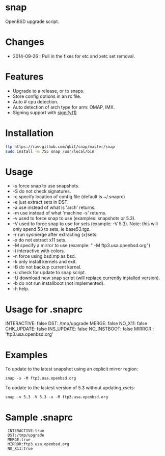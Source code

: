 snap
====
OpenBSD upgrade script.

Changes
=======
* 2014-09-26 : Pull in the fixes for etc and xetc set removal.

Features
========
* Upgrade to a release, or to snaps.
* Store config options in an rc file.
* Auto # cpu detection.
* Auto detection of arch type for arm: OMAP, IMX.
* Signing support with [signify(1)](http://www.openbsd.org/cgi-bin/man.cgi?query=signify&apropos=0&sektion=0&manpath=OpenBSD+Current&arch=i386&format=html)

Installation
============

``` sh
ftp https://raw.github.com/qbit/snap/master/snap
sudo install -m 755 snap /usr/local/bin
```

Usage
=====
* -s force snap to use snapshots.
* -S do not check signatures.
* -c specify location of config file (default is ~/.snaprc)
* -e just extract sets in DST.
* -a <arch> use <arch> instead of what is 'arch' returns.
* -m <machine> use <machine> instead of what 'machine -s' returns.
* -v <version> used to force snap to use <version> (examples: snapshots or 5.3).
* -V <setversion> used to force snap to use <setversion> for sets (example: -V 5.3). Note: this will only apend 53 to sets, ie base53.tgz.
* -r run sysmerge after extracting {x}sets.
* -x do not extract x11 sets.
* -M specify a mirror to use (example: " -M ftp3.usa.openbsd.org")
* -i interactive with colors.
* -n force using bsd.mp as bsd.
* -k only install kernels and exit.
* -B do not backup current kernel.
* -u check for update to snap script.
* -U download new snap script (will replace currently installed version).
* -b do not run installboot (not implemented).
* -h help.

Usage for .snaprc
=================

INTERACTIVE: false
DST: /tmp/upgrade
MERGE: false
NO_X11: false
CHK_UPDATE: false
INS_UPDATE: false
NO_INSTBOOT: false
MIRROR : 'ftp3.usa.openbsd.org'

Examples
========
  To update to the latest snapshot using an explicit mirror
  region:

    snap -s -M ftp3.usa.openbsd.org

  To update to the lastest version of 5.3 without updating xsets:

    snap -v 5.3 -V 5.3 -x -M ftp3.usa.openbsd.org

Sample .snaprc
==============

```
 INTERACTIVE:true
 DST:/tmp/upgrade
 MERGE:true
 MIRROR:ftp3.usa.openbsd.org
 NO_X11:true
```

